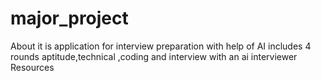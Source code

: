 # major_project
About it is application for interview preparation with help of AI includes 4 rounds aptitude,technical ,coding and interview with an ai interviewer  Resources

